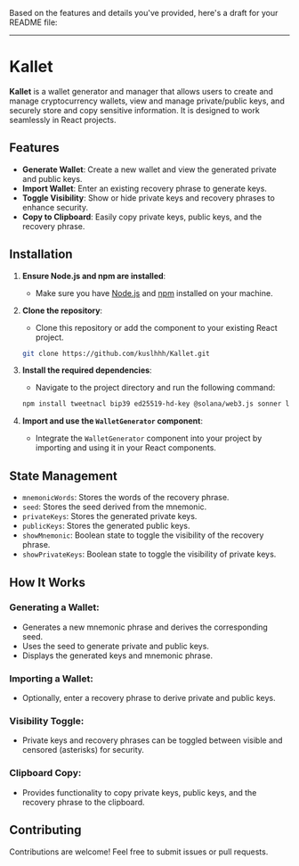 Based on the features and details you've provided, here's a draft for your README file:

---

# Kallet

**Kallet** is a wallet generator and manager that allows users to create and manage cryptocurrency wallets, view and manage private/public keys, and securely store and copy sensitive information. It is designed to work seamlessly in React projects.

## Features

- **Generate Wallet**: Create a new wallet and view the generated private and public keys.
- **Import Wallet**: Enter an existing recovery phrase to generate keys.
- **Toggle Visibility**: Show or hide private keys and recovery phrases to enhance security.
- **Copy to Clipboard**: Easily copy private keys, public keys, and the recovery phrase.

## Installation

1. **Ensure Node.js and npm are installed**:
   - Make sure you have [Node.js](https://nodejs.org/) and [npm](https://www.npmjs.com/) installed on your machine.

2. **Clone the repository**:
   - Clone this repository or add the component to your existing React project.

   ```bash
   git clone https://github.com/kuslhhh/Kallet.git
   ```

3. **Install the required dependencies**:
   - Navigate to the project directory and run the following command:

   ```bash
   npm install tweetnacl bip39 ed25519-hd-key @solana/web3.js sonner lucide-react
   ```

4. **Import and use the `WalletGenerator` component**:
   - Integrate the `WalletGenerator` component into your project by importing and using it in your React components.

## State Management

- `mnemonicWords`: Stores the words of the recovery phrase.
- `seed`: Stores the seed derived from the mnemonic.
- `privateKeys`: Stores the generated private keys.
- `publicKeys`: Stores the generated public keys.
- `showMnemonic`: Boolean state to toggle the visibility of the recovery phrase.
- `showPrivateKeys`: Boolean state to toggle the visibility of private keys.

## How It Works

### Generating a Wallet:

- Generates a new mnemonic phrase and derives the corresponding seed.
- Uses the seed to generate private and public keys.
- Displays the generated keys and mnemonic phrase.

### Importing a Wallet:

- Optionally, enter a recovery phrase to derive private and public keys.

### Visibility Toggle:

- Private keys and recovery phrases can be toggled between visible and censored (asterisks) for security.

### Clipboard Copy:

- Provides functionality to copy private keys, public keys, and the recovery phrase to the clipboard.

## Contributing

Contributions are welcome! Feel free to submit issues or pull requests.
